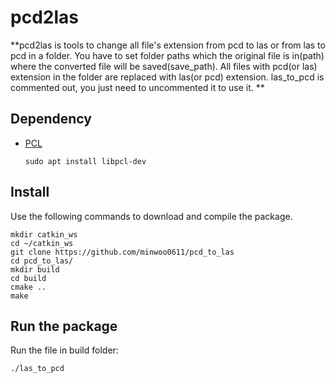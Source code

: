 # pcd2las

**pcd2las is tools to change all file's extension from pcd to las or from las to pcd in a folder. You have to set folder paths which the original file is in(path) where the converted file will be saved(save_path). All files with pcd(or las) extension in the folder are replaced with las(or pcd) extension. las_to_pcd is commented out, you just need to uncommented it to use it. **

## Dependency

- [PCL](https://pointclouds.org/)
  ```
  sudo apt install libpcl-dev
  ```

## Install

Use the following commands to download and compile the package.

```
mkdir catkin_ws
cd ~/catkin_ws
git clone https://github.com/minwoo0611/pcd_to_las
cd pcd_to_las/
mkdir build
cd build
cmake ..
make
```

## Run the package

Run the file in build folder:
```
./las_to_pcd
```

